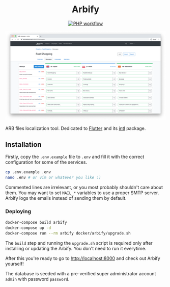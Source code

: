 <div align="center">
<h1>Arbify</h1>
    
[![PHP workflow][php-workflow-badge]][php-workflow]
</div>

![Screenshot](resources/images/screenshot.png)

ARB files localization tool. Dedicated to [Flutter](https://flutter.dev) and its [intl](https://pub.dev/packages/intl) package.

## Installation

Firstly, copy the `.env.example` file to `.env` and fill it with the correct configuration for some of the services.

```bash
cp .env.example .env
nano .env # or vim or whatever you like :)
```

Commented lines are irrelevant, or you most probably shouldn't care about them. You may want to set `MAIL_*` variables
to use a proper SMTP server. Arbify logs the emails instead of sending them by default.

### Deploying

```bash
docker-compose build arbify
docker-compose up -d
docker-compose run --rm arbify docker/arbify/upgrade.sh
```

The `build` step and running the `upgrade.sh` script is required only after installing or updating the Arbify. You don't need to run it everytime.

After this you're ready to go to [http://localhost:8000](http://localhost:8000) and check out Arbify yourself!

The database is seeded with a pre-verified super administrator account `admin` with password `password`.

[php-workflow]: https://github.com/Arbify/Arbify/actions?query=workflow%3APHP
[php-workflow-badge]: https://img.shields.io/github/workflow/status/Arbify/Arbify/PHP
